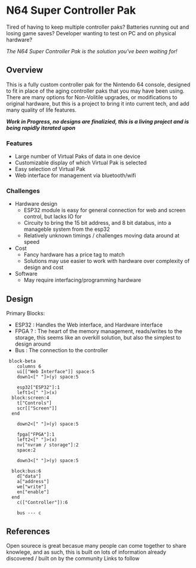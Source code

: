 # N64 Super Controller Pak
Tired of having to keep multiple controller paks? Batteries running out and losing game saves? Developer wanting to test on PC and on physical hardware?

_The N64 Super Controller Pak is the solution you've been waiting for!_

## Overview
This is a fully custom controller pak for the Nintendo 64 console, designed to fit in place of the aging controller paks that you may have been using. There are many options for Non-Volitile upgrades, or modifications to original hardware, but this is a project to bring it into current tech, and add many quality of life features.

___Work in Progress, no designs are finalizied, this is a living project and is being rapidly iterated upon___

### Features
- Large number of Virtual Paks of data in one device
- Customizable display of which Virtual Pak is selected
- Easy selection of Virtual Pak
- Web interface for management via bluetooth/wifi

### Challenges
- Hardware design
    - ESP32 module is easy for general connection for web and screen control, but lacks IO for
    - Circuity to bring the 15 bit address, and 8 bit databus, into a manageble system from the esp32
    - Relatively unknown timings / challenges moving data around at speed
- Cost
    - Fancy hardware has a price tag to match
    - Solutions may use easier to work with hardware over complexity of design and cost
- Software
    - May require interfacing/programming hardware

## Design

Primary Blocks:
- ESP32 : Handles the Web interface, and Hardware interface
- FPGA ? : The heart of the memory management, reads/writes to the storage, this seems like an overkill solution, but also the simplest to design around
- Bus : The connection to the controller

```mermaid
 block-beta
    columns 6
    ui[["Web Interface"]] space:5
    down1<[" "]>(y) space:5
    
    esp32["ESP32"]:1
    left1<[" "]>(x)
  block:screen:4
    t["Controls"]
    scr[["Screen"]]
  end

    down2<[" "]>(y) space:5

    fpga["FPGA"]:1 
    left2<[" "]>(x)
    nv["nvram / storage"]:2
    space:2

    down3<[" "]>(y) space:5

  block:bus:6
    d["data"]
    a["address"]
    we["write"]
    en["enable"]
  end
    c(["Controller"]):6

    bus --- c
```

## References
Open sourece is great becasue many people can come together to share knowlege, and as such, this is built on lots of information already discovered / built on by the community
Links to follow
